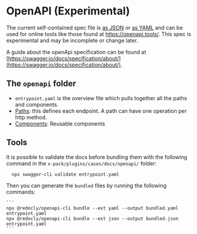 # OpenAPI (Experimental)

The current self-contained spec file is [as JSON](https://raw.githubusercontent.com/elastic/kibana/master/x-pack/plugins/cases/common/openapi/bundled.json) or [as YAML](https://raw.githubusercontent.com/elastic/kibana/master/x-pack/plugins/cases/common/openapi/bundled.yaml) and can be used for online tools like those found at https://openapi.tools/. 
This spec is experimental and may be incomplete or change later.

A guide about the openApi specification can be found at [https://swagger.io/docs/specification/about/](https://swagger.io/docs/specification/about/).

## The `openapi` folder

* `entrypoint.yaml` is the overview file which pulls together all the paths and components.
* [Paths](paths/README.md): this defines each endpoint.  A path can have one operation per http method.
* [Components](components/README.md): Reusable components

## Tools

It is possible to validate the docs before bundling them with the following
command in the `x-pack/plugins/cases/docs/openapi/` folder:

  ```
    npx swagger-cli validate entrypoint.yaml
  ```

Then you can generate the `bundled` files by running the following commands:

    ```
    npx @redocly/openapi-cli bundle --ext yaml --output bundled.yaml entrypoint.yaml
    npx @redocly/openapi-cli bundle --ext json --output bundled.json entrypoint.yaml
    ```

